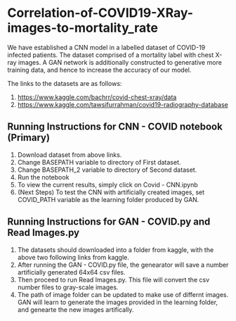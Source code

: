 # Correlation-of-COVID19-XRay-images-to-mortality_rate
We have established a CNN model in a labelled dataset of COVID-19 infected patients. The dataset comprised of a mortality label with chest X-ray images. A GAN network is additionally constructed to generative more training data, and hence to increase the accuracy of our model. 

The links to the datasets are as follows: <br/>
1. https://www.kaggle.com/bachrr/covid-chest-xray/data <br/>
2. https://www.kaggle.com/tawsifurrahman/covid19-radiography-database <br/>


## Running Instructions for CNN - COVID notebook (Primary)
  1. Download dataset from above links.
  2. Change BASEPATH variable to directory of First dataset. 
  3. Change BASEPATH_2 variable to directory of Second dataset. 
  4. Run the notebook
  5. To view the current results, simply click on Covid - CNN.ipynb
  5. (Next Steps) To test the CNN with artificially created images, set COVID_PATH variable as the learning folder produced by GAN.

## Running Instructions for GAN - COVID.py and Read Images.py
  1. The datasets should downloaded into a folder from kaggle, with the above two following links from kaggle. 
  2. After running the GAN - COVID.py file, the genearator will save a number artificially generated 64x64 csv files. 
  3. Then proceed to run Read Images.py. This file will convert the csv number files to gray-scale images. 
  4. The path of image folder can be updated to make use of differnt images. GAN will learn to generate the images provided in      the learning folder, and genearte the new images artifically. 

